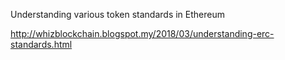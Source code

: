 Understanding various token standards in Ethereum

http://whizblockchain.blogspot.my/2018/03/understanding-erc-standards.html